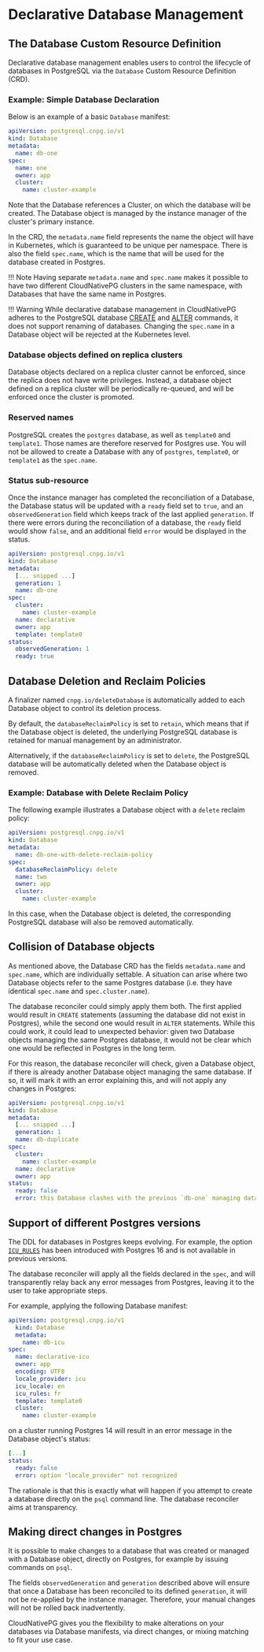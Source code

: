 # Declarative Database Management

## The Database Custom Resource Definition

Declarative database management enables users to control the lifecycle of
databases in PostgreSQL via the `Database` Custom Resource Definition (CRD).

### Example: Simple Database Declaration

Below is an example of a basic `Database` manifest:

```yaml
apiVersion: postgresql.cnpg.io/v1
kind: Database
metadata:
  name: db-one
spec:
  name: one
  owner: app
  cluster:
    name: cluster-example
```

Note that the Database references a Cluster, on which the database will be
created.
The Database object is managed by the instance manager of the cluster's
primary instance.

In the CRD, the `metadata.name` field represents the name the object
will have in Kubernetes, which is guaranteed to be unique per namespace.
There is also the field `spec.name`, which is the name that will be used for
the database created in Postgres.

!!! Note
    Having separate `metadata.name` and `spec.name` makes it possible to have
    two different CloudNativePG clusters in the same namespace, with Databases
    that have the same name in Postgres.

!!! Warning
    While declarative database management in CloudNativePG adheres to the
    PostgreSQL database
    [CREATE](https://www.postgresql.org/docs/current/sql-createdatabase.html)
    and [ALTER](https://www.postgresql.org/docs/current/sql-alterdatabase.html)
    commands, it does not support renaming of databases. Changing the
    `spec.name` in a Database object will be rejected at the Kubernetes level.

### Database objects defined on  replica clusters

Database objects declared on a replica cluster cannot be enforced, since the
replica does not have write privileges.
Instead, a database object defined on a replica cluster will be periodically
re-queued, and will be enforced once the cluster is promoted.

### Reserved names

PostgreSQL creates the `postgres` database, as well as `template0` and
`template1`. Those names are therefore reserved for Postgres use. You will not
be allowed to create a Database with any of `postgres`, `template0`, or
`template1` as the `spec.name`.

### Status sub-resource

Once the instance manager has completed the reconciliation of a Database,
the Database status will be updated with a `ready` field set to `true`, and an
`observedGeneration` field which keeps track of the last applied `generation`.
If there were errors during the reconciliation of a database, the `ready` field
would show `false`, and an additional field `error` would be displayed in the
status.

```yaml
apiVersion: postgresql.cnpg.io/v1
kind: Database
metadata:
  [... snipped ...]
  generation: 1
  name: db-one
spec:
  cluster:
    name: cluster-example
  name: declarative
  owner: app
  template: template0
status:
  observedGeneration: 1
  ready: true
```

## Database Deletion and Reclaim Policies

A finalizer named `cnpg.io/deleteDatabase` is automatically added
to each Database object to control its deletion process.

By default, the `databaseReclaimPolicy` is set to `retain`, which means
that if the Database object is deleted, the underlying PostgreSQL database
is retained for manual management by an administrator.

Alternatively, if the `databaseReclaimPolicy` is set to `delete`,
the PostgreSQL database will be automatically deleted when the Database
object is removed.

### Example: Database with Delete Reclaim Policy

The following example illustrates a Database object with a `delete`
reclaim policy:

```yaml
apiVersion: postgresql.cnpg.io/v1
kind: Database
metadata:
  name: db-one-with-delete-reclaim-policy
spec:
  databaseReclaimPolicy: delete
  name: two
  owner: app
  cluster:
    name: cluster-example
```

In this case, when the Database object is deleted, the corresponding PostgreSQL
database will also be removed automatically.

## Collision of Database objects

As mentioned above, the Database CRD has the fields `metadata.name` and
`spec.name`, which are individually settable. A situation can arise where two
Database objects refer to the same Postgres database (i.e. they have
identical `spec.name` and `spec.cluster.name`).

The database reconciler could simply apply them both. The first applied would
result in `CREATE` statements (assuming the database did not exist in Postgres),
while the second one would result in `ALTER` statements.
While this could work, it could lead to unexpected behavior: given two Database
objects managing the same Postgres database, it would not be clear which one
would be reflected in Postgres in the long term.

For this reason, the database reconciler will check, given a Database object,
if there is already another Database object managing the same database.
If so, it will mark it with an error explaining this, and will not apply any
changes in Postgres:

```yaml
apiVersion: postgresql.cnpg.io/v1
kind: Database
metadata:
  [... snipped ...]
  generation: 1
  name: db-duplicate
spec:
  cluster:
    name: cluster-example
  name: declarative
  owner: app
status:
  ready: false
  error: this Database clashes with the previous `db-one` managing database `declarative`
```

## Support of different Postgres versions

The DDL for databases in Postgres keeps evolving. For example, the option
[`ICU_RULES`](https://www.postgresql.org/docs/16/sql-createdatabase.html) has
been introduced with Postgres 16 and is not available in previous versions.

The database reconciler will apply all the fields declared in the `spec`, and
will transparently relay back any error messages from Postgres, leaving it to
the user to take appropriate steps.

For example, applying the following Database manifest:

```yaml
apiVersion: postgresql.cnpg.io/v1
  kind: Database
  metadata:
    name: db-icu
spec:
  name: declarative-icu
  owner: app
  encoding: UTF8
  locale_provider: icu
  icu_locale: en
  icu_rules: fr
  template: template0
  cluster:
    name: cluster-example
```

on a cluster running Postgres 14 will result in an error message in the
Database object's status:

```yaml
[...]
status:
  ready: false
  error: option "locale_provider" not recognized
```

The rationale is that this is exactly what will happen if you attempt to create
a database directly on the `psql` command line. The database reconciler aims
at transparency.

## Making direct changes in Postgres

It is possible to make changes to a database that was created or managed with a
Database object, directly on Postgres, for example by issuing commands on
`psql`.

The fields `observedGeneration` and `generation` described above will ensure
that once a Database has been reconciled to its defined `generation`, it will
not be re-applied by the instance manager. Therefore, your manual changes will
not be rolled back inadvertently.

CloudNativePG gives you the flexibility to make alterations on your databases
via Database manifests, via direct changes, or mixing matching to fit your
use case.
